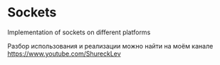 # Sockets
Implementation of sockets on different platforms

Разбор использования и реализации можно найти на моём канале https://www.youtube.com/ShureckLev
